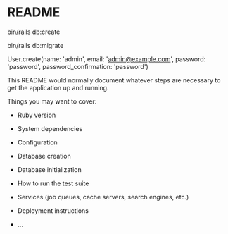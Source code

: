 # README


bin/rails db:create

bin/rails db:migrate

User.create(name: 'admin', email: 'admin@example.com', password: 'password', password_confirmation: 'password')

This README would normally document whatever steps are necessary to get the
application up and running.

Things you may want to cover:

* Ruby version

* System dependencies

* Configuration

* Database creation

* Database initialization

* How to run the test suite

* Services (job queues, cache servers, search engines, etc.)

* Deployment instructions

* ...
